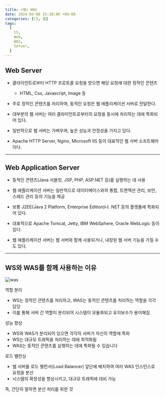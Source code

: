 ```yaml
---
title: <웹> WAS
date: 2024-04-08 15:30:00 +09:00
categories: [CS, 웹]
tags:
  [
    CS,
    Web,
    WAS,
    Server,
  ]
---
```


## Web Server

- 클라이언트로부터 HTTP 프로토콜 요청을 받으면 해당 요청에 대한 정적인 콘텐츠
  - HTML, Css, Javascript, Image 등

- 주로 정적인 콘텐츠를 처리하며, 동적인 요청은 웹 애플리케이션 서버로 전달한다.

- 대부분의 웹 서버는 여러 클라이언트로부터의 요청을 동시에 처리하는 데에 특화되어 있다.

- 일반적으로 웹 서버는 가벼우며, 높은 성능과 안정성을 가지고 있다.

- Apache HTTP Server, Nginx, Microsoft IIS 등이 대표적인 웹 서버 소프트웨어이다.

<hr>

## Web Application Server

- 동적인 콘텐츠(Java 서블릿, JSP, PHP, ASP.NET 등)를 실행하는 데 사용

- 웹 애플리케이션 서버는 일반적으로 데이터베이스와의 통합, 트랜잭션 관리, 보안, 스레드 관리 등의 기능을 제공
  
- 보통 J2EE(Java 2 Platform, Enterprise Edition)나 .NET 등의 플랫폼에 특화되어 있다.
  
- 대표적으로 Apache Tomcat, Jetty, IBM WebSphere, Oracle WebLogic 등이 있다.
  
- 웹 애플리케이션 서버는 웹 서버와 함께 사용되거나, 내장된 웹 서버 기능을 가질 수도 있다.

<hr>

## WS와 WAS를 함께 사용하는 이유

![was](https://blog.kakaocdn.net/dn/cD8cCq/btq1ZMtkwwS/KT9naUfk8V7qe0zzxgKDr0/img.png)

역할 분리
- WS는 정적인 콘텐츠를 처리하고, WAS는 동적인 콘텐츠를 처리하는 역할을 각각 담당
- 이를 통해 서버 간 역할이 분리되어 시스템이 모듈화되고 유지보수가 용이해짐

성능 향상
- WS와 WAS가 분리되어 있으면 각각의 서버가 자신의 역할에 특화
- WS는 대규모 트래픽을 처리하는 데에 최적화됨
- WAS는 동적인 콘텐츠를 실행하는 데에 특화될 수 있습니다

로드 밸런싱
- 웹 서버를 로드 밸런서(Load Balancer) 앞단에 배치하여 여러 WAS 인스턴스로 요청을 분산
- 시스템의 확장성을 향상시키고, 대규모 트래픽에 대비 가능

즉, 간단히 말하면 분산 처리를 위한 것